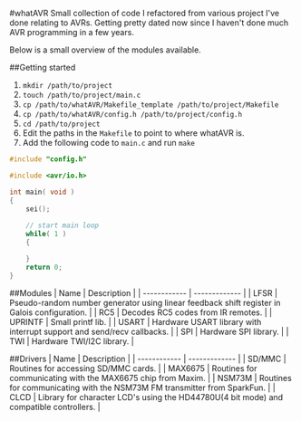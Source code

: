#whatAVR
Small collection of code I refactored from various project I've done relating to AVRs. Getting pretty dated now since I haven't done much AVR programming in a few years.

Below is a small overview of the modules available.

##Getting started
1. `mkdir /path/to/project`
2. `touch /path/to/project/main.c`
3. `cp /path/to/whatAVR/Makefile_template /path/to/project/Makefile`
4. `cp /path/to/whatAVR/config.h /path/to/project/config.h`
5. `cd /path/to/project`
5. Edit the paths in the `Makefile` to point to where whatAVR is.
6. Add the following code to `main.c` and run `make` 

```cpp
#include "config.h"

#include <avr/io.h>

int main( void ) 
{
    sei();
    
    // start main loop
    while( 1 ) 
    {

    }
    return 0;
}
```



##Modules
| Name | Description | 
| ------------ | ------------- |
| LFSR | Pseudo-random number generator using linear feedback shift register in Galois configuration. |
| RC5 | Decodes RC5 codes from IR remotes. |
| UPRINTF | Small printf lib. |
| USART | Hardware USART library with interrupt support and send/recv callbacks. |
| SPI | Hardware SPI library. |
| TWI | Hardware TWI/I2C library. |

##Drivers
| Name | Description | 
| ------------ | ------------- |
| SD/MMC | Routines for accessing SD/MMC cards. |
| MAX6675 | Routines for communicating with the MAX6675 chip from Maxim. |
| NSM73M | Routines for communicating with the NSM73M FM transmitter from SparkFun. |
| CLCD | Library for character LCD's using the HD44780U(4 bit mode) and compatible controllers. |